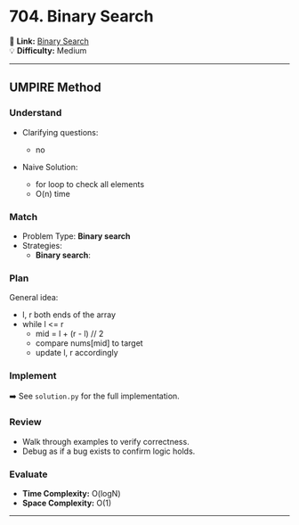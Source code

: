# 704. Binary Search

🔗 **Link:** [Binary Search](https://leetcode.com/problems/binary-search/description/)  
💡 **Difficulty:** Medium

---


## UMPIRE Method

### Understand
- Clarifying questions:
  - no
  
- Naive Solution:
  - for loop to check all elements
  - O(n) time

### Match
- Problem Type: **Binary search**  
- Strategies:
  - **Binary search**: 

### Plan
General idea:  
- l, r both ends of the array
- while l <= r
  - mid = l + (r - l) // 2
  - compare nums[mid] to target
  - update l, r accordingly

### Implement
➡️ See `solution.py` for the full implementation.  

### Review
- Walk through examples to verify correctness.  
- Debug as if a bug exists to confirm logic holds.  

### Evaluate
- **Time Complexity:** O(logN)  
- **Space Complexity:** O(1)  

---


